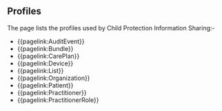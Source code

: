## Profiles

The page lists the profiles used by Child Protection Information Sharing:-

- {{pagelink:AuditEvent}}
- {{pagelink:Bundle}}
- {{pagelink:CarePlan}}
- {{pagelink:Device}}
- {{pagelink:List}}
- {{pagelink:Organization}}
- {{pagelink:Patient}}
- {{pagelink:Practitioner}}
- {{pagelink:PractitionerRole}}


